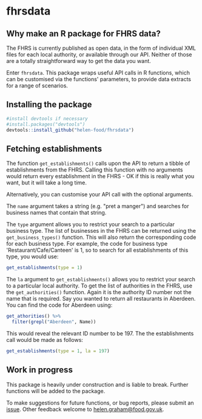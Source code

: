 # fhrsdata

## Why make an R package for FHRS data?

The FHRS is currently published as open data, in the form of individual XML files
for each local authority, or available through our API. Neither of those are a
totally straightforward way to get the data you want.

Enter `fhrsdata`. This package wraps useful API calls in R functions, which can
be customised via the functions' parameters, to provide data extracts for a
range of scenarios.

## Installing the package

```r
#install devtools if necessary
#install.packages("devtools")
devtools::install_github("helen-food/fhrsdata")
```

## Fetching establishments

The function `get_establishments()` calls
upon the API to return a tibble of establishments from the FHRS. Calling this 
function with no arguments would return every establishment in the FHRS - OK if 
this is really what you want, but it will take a long time.

Alternatively, you can customise your API call with the optional arguments.

The `name` argument takes a string (e.g. "pret a manger") and searches for 
business names that contain that string.

The `type` argument allows you to restrict your search to a particular 
business type. The list of businesses in the FHRS can be returned using the 
`get_business_types()` function. This will also return the corresponding code 
for each business type. For example, the code for business type 
'Restaurant/Cafe/Canteen' is 1, so to search for all establishments of this type, 
you would use:

```r
get_establishments(type = 1)
```

The `la` argument to `get_establishments()` allows you to restrict your search 
to a particular local authority. To get the list of authorities in the FHRS, 
use the `get_authorities()` function. Again it is the authority ID number not 
the name that is required. Say you wanted to return all restaurants in Aberdeen. 
You can find the code for Aberdeen using:

```r
get_athorities() %>% 
  filter(grepl("Aberdeen", Name))
```

This would reveal the relevant ID number to be 197. The the establishments call 
would be made as follows:

```r
get_establishments(type = 1, la = 197)
```


## Work in progress

This package is heavily under construction and is liable to break. Further functions 
will be added to the package. 

To make suggestions for future functions, or
bug reports, please submit an [issue](https://github.com/helen-food/fhrsdata/issues).
Other feedback welcome to helen.graham@food.gov.uk.
